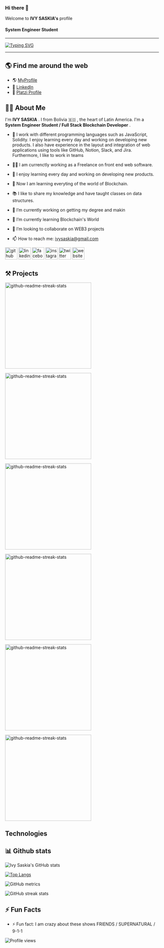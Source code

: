 ### Hi there 👋 
 Welcome to **IVY SASKIA's** profile
 #### System Engineer Student
 ---

[![Typing SVG](https://readme-typing-svg.herokuapp.com?font=Fira+Code&size=20&pause=1000&color=4216CC&vCenter=true&width=435&lines=%3C+Full+Stack+Blockchain+Developer+%2F%3E;%3C+System+Engineer+Student+%2F%3E;%3C+Always+learning+something+new+%2F%3E;%3C++I+turn+bugs+into+features+%2F%3E)](https://git.io/typing-svg)

---


## 🌎 Find me around the web

- :earth_americas: [MyProfile](https://tinyurl.com/IS-CV-vercel)
- 🔗 [LinkedIn](https://www.linkedin.com/in/ivy-rocabado/)
- 🔗 [Platzi Profile](https://platzi.com/p/IvySaskia/)


## 👩‍💻 About Me

I'm **IVY SASKIA** . I from Bolivia 🇧🇴 , the heart of Latin America. I'm a **System Engineer Student / Full Stack Blockchain Developer** . 

- :purple_heart: I work with different programming languages such as JavaScript, Solidity. I enjoy learning every day and working on developing new products. I also have experience in the layout and integration of web applications using tools like GitHub, Notion, Slack, and Jira. Furthermore, I like to work in teams

- :woman_technologist: I am currenctly working as a Freelance on front end web software.
- 🚀 I enjoy learning every day and working on developing new products.
- 🌱 Now I am learning everyting of the world of Blockchain.
- 📚 I like to share my knowledge and have taught classes on data structures.
- 🔭 I’m currently working on getting my degree and makin 
- 🌱 I’m currently learning Blockchain's World 
- 👯 I’m looking to collaborate on WEB3 projects 
- 📫 How to reach me: ivysaskia@gmail.com 


[<img src='https://cdn.jsdelivr.net/npm/simple-icons@3.0.1/icons/github.svg' alt='github' height='40'>](https://github.com/IvySaskia)  [<img src='https://cdn.jsdelivr.net/npm/simple-icons@3.0.1/icons/linkedin.svg' alt='linkedin' height='40'>](https://www.linkedin.com/in/ivy-rocabado/)  [<img src='https://cdn.jsdelivr.net/npm/simple-icons@3.0.1/icons/facebook.svg' alt='facebook' height='40'>](https://www.facebook.com/ivy.s.rocabado)  [<img src='https://cdn.jsdelivr.net/npm/simple-icons@3.0.1/icons/instagram.svg' alt='instagram' height='40'>](https://www.instagram.com/ivy_saskia/)  [<img src='https://cdn.jsdelivr.net/npm/simple-icons@3.0.1/icons/twitter.svg' alt='twitter' height='40'>](https://twitter.com/IvySaskia)  [<img src='https://cdn.jsdelivr.net/npm/simple-icons@3.0.1/icons/icloud.svg' alt='website' height='40'>](https://tinyurl.com/IS-CV-vercel)


## ⚒️ Projects

  <a href="https://github.com/IvySaskia/react-eth-challenge"><img width="282" src="https://denvercoder1-github-readme-stats.vercel.app/api/pin/?username=IvySaskia&repo=react-eth-challenge&bg_color=1F222E&title_color=FFFFF&icon_color=FFFFFF&hide_border=true&show_icons=true" alt="github-readme-streak-stats"></a>

 <a href="https://github.com/IvySaskia/solidity-eth-challenge"><img width="282" src="https://denvercoder1-github-readme-stats.vercel.app/api/pin/?username=IvySaskia&repo=solidity-eth-challenge&bg_color=1F222E&title_color=FFFFF&icon_color=FFFFFF&hide_border=true&show_icons=true" alt="github-readme-streak-stats"></a>


 <a href="https://github.com/IvySaskia/platziretoDNFT"><img width="282" src="https://denvercoder1-github-readme-stats.vercel.app/api/pin/?username=IvySaskia&repo=platziretoDNFT&bg_color=1F222E&title_color=FFFFF&icon_color=FFFFFF&hide_border=true&show_icons=true" alt="github-readme-streak-stats"></a>


 <a href="https://github.com/IvySaskia/foundry-tutorial"><img width="282" src="https://denvercoder1-github-readme-stats.vercel.app/api/pin/?username=IvySaskia&repo=foundry-tutorial&bg_color=1F222E&title_color=FFFFF&icon_color=FFFFFF&hide_border=true&show_icons=true" alt="github-readme-streak-stats"></a>
 
  <a href="https://github.com/IvySaskia/curso-web3js-dapps"><img width="282" src="https://denvercoder1-github-readme-stats.vercel.app/api/pin/?username=IvySaskia&repo=curso-web3js-dapps&bg_color=1F222E&title_color=FFFFF&icon_color=FFFFFF&hide_border=true&show_icons=true" alt="github-readme-streak-stats"></a>
  
   <a href="https://github.com/IvySaskia/platzi-web3-libs"><img width="282" src="https://denvercoder1-github-readme-stats.vercel.app/api/pin/?username=IvySaskia&repo=platzi-web3-libs&bg_color=1F222E&title_color=FFFFF&icon_color=FFFFFF&hide_border=true&show_icons=true" alt="github-readme-streak-stats"></a>
   


## Technologies




## 📊 Github stats

![Ivy Saskia's GitHub stats](https://github-readme-stats.vercel.app/api?username=IvySaskia&theme=aura_dark&show_icons=true)

[![Top Langs](https://github-readme-stats.vercel.app/api/top-langs/?username=IvySaskia&theme=aura_dark)](https://github.com/anuraghazra/github-readme-stats)

![GitHub metrics](https://metrics.lecoq.io/IvySaskia)  

![GitHub streak stats](https://github-readme-streak-stats.herokuapp.com/?user=IvySaskia)


## ⚡ Fun Facts

- ⚡ Fun fact: I am crazy about these shows FRIENDS / SUPERNATURAL / 9-1-1 
  

![Profile views](https://gpvc.arturio.dev/IvySaskia)  
